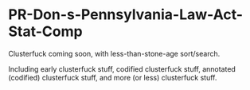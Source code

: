 # PR-Don-s-Pennsylvania-Law-Act-Stat-Comp

Clusterfuck coming soon, with less-than-stone-age sort/search.

Including early clusterfuck stuff, codified clusterfuck stuff, annotated (codified) clusterfuck stuff, and more (or less) clusterfuck stuff.
